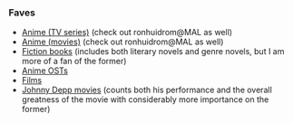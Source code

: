 ### Faves

- [Anime (TV series)](anime-tv-series.csv) (check out ronhuidrom@MAL as well)
- [Anime (movies)](anime-movies.csv) (check out ronhuidrom@MAL as well)
- [Fiction books](fiction-books.csv) (includes both literary novels and genre novels, but I am more of a fan of the former)
- [Anime OSTs](anime-ost.csv)
- [Films](film.csv)
- [Johnny Depp movies](Johnny-Depp-movies.csv) (counts both his performance and the overall greatness of the movie with considerably more importance on the former)
